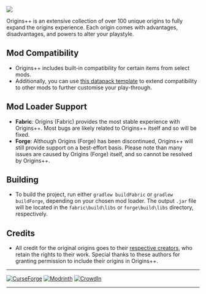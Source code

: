 <a href="https://www.curseforge.com/minecraft/mc-mods/origins-plus-plus"><img src="https://www.bisecthosting.com/images/CF/Origins_Plus_Plus/BH_NU_HEADER.png"/><a/>

Origins++ is an extensive collection of over 100 unique origins to fully expand the origins experience. Each origin comes with advantages, disadvantages, and powers to alter your playstyle.

## Mod Compatibility
- Origins++ includes built-in compatibility for certain items from select mods.
- Additionally, you can use [this datapack template](https://github.com/QuantumXenon/origins-plus-plus-modded-support) to extend compatibility to other mods to further customise your play-through.
  
## Mod Loader Support
- **Fabric**: Origins (Fabric) provides the most stable experience with Origins++. Most bugs are likely related to Origins++ itself and so will be fixed.
- **Forge**: Although Origins (Forge) has been discontinued, Origins++ will still provide support on a best-effort basis. Please note than many issues are caused by Origins (Forge) itself, and so cannot be resolved by Origins++.

## Building
- To build the project, run either `gradlew buildFabric` or `gradlew buildForge`, depending on your chosen mod loader. The output `.jar` file will be located in the `fabric\build\libs` or `forge\build\libs` directory, respectively.


## Credits
- All credit for the original origins goes to their [respective creators](https://gist.github.com/QuantumXenon/d7ec9ceee0f8897410cff5088307f028), who retain the rights to their work. Special thanks to these authors for granting permission to include their origins in Origins++.

***
[![CurseForge](https://cdn.jsdelivr.net/npm/@intergrav/devins-badges@3/assets/compact/available/curseforge_46h.png)](https://www.curseforge.com/minecraft/mc-mods/origins-plus-plus)
[![Modrinth](https://cdn.jsdelivr.net/npm/@intergrav/devins-badges@3/assets/compact/available/modrinth_46h.png)](https://modrinth.com/mod/origins-plus-plus)
[![CrowdIn](https://cdn.jsdelivr.net/npm/@intergrav/devins-badges@3/assets/compact/translate/crowdin_46h.png)](https://crowdin.com/project/origins-plus-plus)
***
